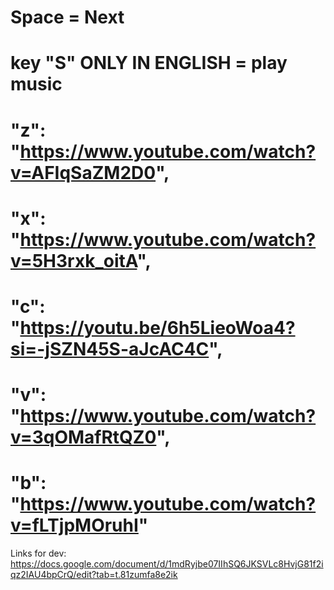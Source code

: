 # Space = Next

# key "S" ONLY IN ENGLISH = play music


  #  "z": "https://www.youtube.com/watch?v=AFIqSaZM2D0",
  #  "x": "https://www.youtube.com/watch?v=5H3rxk_oitA",
  # "c": "https://youtu.be/6h5LieoWoa4?si=-jSZN45S-aJcAC4C",
  #  "v": "https://www.youtube.com/watch?v=3qOMafRtQZ0",
  #  "b": "https://www.youtube.com/watch?v=fLTjpMOruhI"


Links for dev: 
  https://docs.google.com/document/d/1mdRyjbe07IIhSQ6JKSVLc8HvjG81f2iqz2IAU4bpCrQ/edit?tab=t.81zumfa8e2ik
